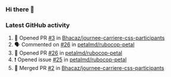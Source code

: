 ### Hi there 👋


### Latest GitHub activity
<!--START_SECTION:activity-->
1. 💪 Opened PR [#3](https://github.com/Bhacaz/journee-carriere-css-participants/pull/3) in [Bhacaz/journee-carriere-css-participants](https://github.com/Bhacaz/journee-carriere-css-participants)
2. 🗣 Commented on [#26](https://github.com/petalmd/rubocop-petal/issues/26) in [petalmd/rubocop-petal](https://github.com/petalmd/rubocop-petal)
3. 💪 Opened PR [#26](https://github.com/petalmd/rubocop-petal/pull/26) in [petalmd/rubocop-petal](https://github.com/petalmd/rubocop-petal)
4. ❗️ Opened issue [#25](https://github.com/petalmd/rubocop-petal/issues/25) in [petalmd/rubocop-petal](https://github.com/petalmd/rubocop-petal)
5. 🎉 Merged PR [#2](https://github.com/Bhacaz/journee-carriere-css-participants/pull/2) in [Bhacaz/journee-carriere-css-participants](https://github.com/Bhacaz/journee-carriere-css-participants)
<!--END_SECTION:activity-->

<!--
**Bhacaz/bhacaz** is a ✨ _special_ ✨ repository because its `README.md` (this file) appears on your GitHub profile.

Here are some ideas to get you started:

- 🔭 I’m currently working on ...
- 🌱 I’m currently learning ...
- 👯 I’m looking to collaborate on ...
- 🤔 I’m looking for help with ...
- 💬 Ask me about ...
- 📫 How to reach me: ...
- 😄 Pronouns: ...
- ⚡ Fun fact: ...
-->
